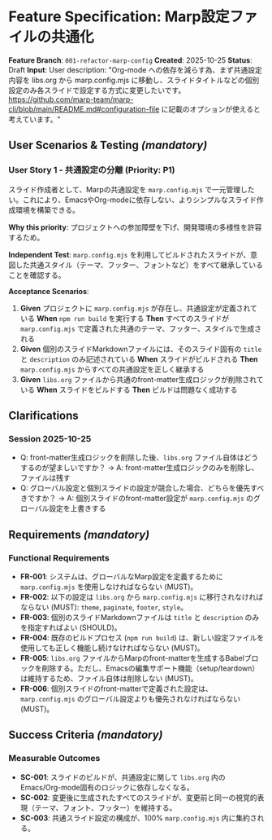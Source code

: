 # Feature Specification: Marp設定ファイルの共通化

**Feature Branch**: `001-refactor-marp-config`
**Created**: 2025-10-25
**Status**: Draft
**Input**: User description: "Org-mode への依存を減らす為、まず共通設定内容を libs.org から marp.config.mjs に移動し、スライドタイトルなどの個別設定のみ各スライドで設定する方式に変更したいです。 https://github.com/marp-team/marp-cli/blob/main/README.md#configuration-file に記載のオプションが使えると考えています。"

## User Scenarios & Testing *(mandatory)*

### User Story 1 - 共通設定の分離 (Priority: P1)

スライド作成者として、Marpの共通設定を `marp.config.mjs` で一元管理したい。これにより、EmacsやOrg-modeに依存しない、よりシンプルなスライド作成環境を構築できる。

**Why this priority**: プロジェクトへの参加障壁を下げ、開発環境の多様性を許容するため。

**Independent Test**: `marp.config.mjs` を利用してビルドされたスライドが、意図した共通スタイル（テーマ、フッター、フォントなど）をすべて継承していることを確認する。

**Acceptance Scenarios**:

1.  **Given** プロジェクトに `marp.config.mjs` が存在し、共通設定が定義されている
    **When** `npm run build` を実行する
    **Then** すべてのスライドが `marp.config.mjs` で定義された共通のテーマ、フッター、スタイルで生成される
2.  **Given** 個別のスライドMarkdownファイルには、そのスライド固有の `title` と `description` のみ記述されている
    **When** スライドがビルドされる
    **Then** `marp.config.mjs` からすべての共通設定を正しく継承する
3.  **Given** `libs.org` ファイルから共通のfront-matter生成ロジックが削除されている
    **When** スライドをビルドする
    **Then** ビルドは問題なく成功する

## Clarifications

### Session 2025-10-25

- Q: front-matter生成ロジックを削除した後、`libs.org` ファイル自体はどうするのが望ましいですか？ → A: front-matter生成ロジックのみを削除し、ファイルは残す
- Q: グローバル設定と個別スライドの設定が競合した場合、どちらを優先すべきですか？ → A: 個別スライドのfront-matter設定が `marp.config.mjs` のグローバル設定を上書きする

## Requirements *(mandatory)*

### Functional Requirements

- **FR-001**: システムは、グローバルなMarp設定を定義するために `marp.config.mjs` を使用しなければならない (MUST)。
- **FR-002**: 以下の設定は `libs.org` から `marp.config.mjs` に移行されなければならない (MUST): `theme`, `paginate`, `footer`, `style`。
- **FR-003**: 個別のスライドMarkdownファイルは `title` と `description` のみを指定すればよい (SHOULD)。
- **FR-004**: 既存のビルドプロセス (`npm run build`) は、新しい設定ファイルを使用しても正しく機能し続けなければならない (MUST)。
- **FR-005**: `libs.org` ファイルからMarpのfront-matterを生成するBabelブロックを削除する。ただし、Emacsの編集サポート機能（setup/teardown）は維持するため、ファイル自体は削除しない (MUST)。
- **FR-006**: 個別スライドのfront-matterで定義された設定は、`marp.config.mjs` のグローバル設定よりも優先されなければならない (MUST)。

## Success Criteria *(mandatory)*

### Measurable Outcomes

- **SC-001**: スライドのビルドが、共通設定に関して `libs.org` 内のEmacs/Org-mode固有のロジックに依存しなくなる。
- **SC-002**: 変更後に生成されたすべてのスライドが、変更前と同一の視覚的表現（テーマ、フォント、フッター）を維持する。
- **SC-003**: 共通スライド設定の構成が、100% `marp.config.mjs` 内に集約される。